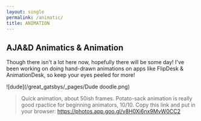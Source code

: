 ```yaml
---
layout: single
permalink: /animatic/
title: ANIMATION
---
```

## AJA&D Animatics & Animation
Though there isn't a lot here now, hopefully there will be some day! I've been working on doing hand-drawn animations on apps like FlipDesk & AnimationDesk, so keep your eyes peeled for more!

![dude](/great_gatsbys/_pages/Dude doodle.png)
>Quick animation, about 50ish frames. Potato-sack animation is really good rpactice for beginning animators, 10/10.
>Copy this link and put in your browser: https://photos.app.goo.gl/v8H0Xi6nx9MvW0CC2
